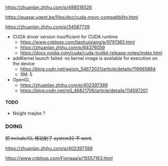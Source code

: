 https://zhuanlan.zhihu.com/p/488518526

https://quasar.ugent.be/files/doc/cuda-msvc-compatibility.html

https://zhuanlan.zhihu.com/p/34587739

- CUDA driver version insufficient for CUDA runtime
  - https://www.cnblogs.com/liaohuiqiang/p/9791365.html
  - https://zhuanlan.zhihu.com/p/64376059
  - https://docs.nvidia.com/cuda/cuda-toolkit-release-notes/index.html
- addKernel launch failed: no kernel image is available for execution on the device
  - https://blog.csdn.net/weixin_54672021/article/details/119965884
  - SM: 5
- OpenGL
  - https://zhuanlan.zhihu.com/p/402397399
  - https://blog.csdn.net/m0_46821706/article/details/114597201


#### TODO

- Nsight maybe ?





### DOING

~~把 include/GL 移动到了 system32 不 work~~

https://zhuanlan.zhihu.com/p/402397399

https://www.cnblogs.com/Fionaaa/p/15557163.html